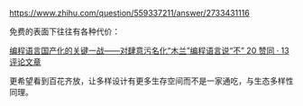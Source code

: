 https://www.zhihu.com/question/559337211/answer/2733431116

免费的表面下往往有各种代价：

[编程语言国产化的关键一战——对肆意污名化“木兰”编程语言说“不” 20 赞同 · 13 评论文章](https://zhuanlan.zhihu.com/p/103734308)

更希望看到百花齐放，让多样设计有更多生存空间而不是一家通吃，与生态多样性同理。